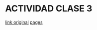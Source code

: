 # ACTIVIDAD CLASE 3

[link original](https://www.tycsports.com/estados-unidos/nba/divertida-reaparicion-gregg-popovich-junto-manu-ginobili-ahora-soy-jefe-id655369.html)
[pages](https://github.com/MateoSforza/D.A.W/tareaClase3)
